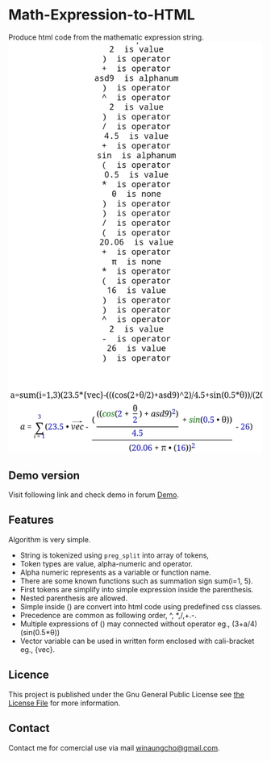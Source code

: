 # Math-Expression-to-HTML

Produce html code from the mathematic expression string.
![Math-Expression-to-HTML](mathexphtml.jpg)

## Demo version

Visit following link and check demo in forum
[Demo](https://edu.structsoftlab.com/forum/).

## Features

Algorithm is very simple.

- String is tokenized using `preg_split` into array of tokens, 
- Token types are value, alpha-numeric and operator.
- Alpha numeric represents as a variable or function name.
- There are some known functions such as summation sign sum(i=1, 5).
- First tokens are simplify into simple expression inside the parenthesis.
- Nested parenthesis are allowed.
- Simple inside () are convert into html code using predefined css classes.
- Precedence are common as following order, ^, *,/,+.-.
- Multiple expressions of () may connected without operator eg., (3+a/4)(sin(0.5*θ))
- Vector variable can be used in written form enclosed with cali-bracket eg., {vec}.

## Licence

This project is published under the Gnu General Public License see [the License File](LICENSE) for more information.

## Contact

Contact me for comercial use via mail winaungcho@gmail.com.
